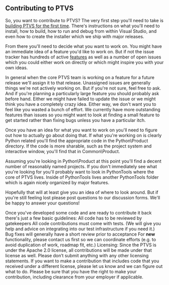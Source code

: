 ## Contributing to PTVS

So, you want to contribute to PTVS?  The very first step you'll need to take is [building PTVS for the first time](http://pytools.codeplex.com/wikipage?title=Build%20Instructions%20for%20PTVS). There's instructions on what you'll need to install, how to build, how to run and debug from within Visual Studio, and even how to create the installer which we ship with major releases.

From there you'll need to decide what you want to work on.  You might have an immediate idea of a feature you'd like to work on.  But if not the issue tracker has hundreds of active [features](https://github.com/Microsoft/PTVS/issues) as well as a number of open issues which you could either work on directly or which might inspire you with your own ideas.  

In general when the core PTVS team is working on a feature for a future release we'll assign it to that release. Unassigned issues are generally things we're not actively working on.  But if you're not sure, feel free to ask. And if you're planning a particularly large feature you should probably ask before hand.  Either we might have failed to update the issue or we might think you have a completely crazy idea.  Either way, we don't want you to feel like you wasted a bunch of effort.  We currently have more outstanding features than issues so you might want to look at finding a small feature to get started rather than fixing bugs unless you have a particular itch.  

Once you have an idea for what you want to work on you'll need to figure out how to actually go about doing that.  If what you're working on is clearly Python related you'll find the appropriate code in the Python\Product directory.  If the code is more sharable, such as the project system and interactive window, you'll find that in Common\Product.

Assuming you're looking in Python\Product at this point you'll find a decent number of reasonably named projects.  If you don't immediately see what you're looking for you'll probably want to look in PythonTools where the core of PTVS lives.  Inside of PythonTools lives another PythonTools folder which is again nicely organized by major features.

Hopefully that will at least give you an idea of where to look around.  But if you're still feeling lost please post questions to our discussion forms.  We'll be happy to answer your questions!

Once you've developed some code and are ready to contribute it back there's just a few basic guidelines:
All code has to be reviewed by gatekeepers 
All code contributions must come with tests. (We will give you help and advice on integrating into our test infrastructure if you need it.) 
Bug fixes will generally have a short review prior to acceptance 
For **new** functionality, please contact us first so we can coordinate efforts (e.g.  to avoid duplication of work, roadmap fit, etc.) 
Licensing: Since the PTVS is under the Apache 2.0 license, all contributions will be made under that license as well. Please don’t submit anything with any other licensing statements. If you want to make a contribution that includes code that you received under a different license, please let us know and we can figure out what to do. Please be sure that you have the right to make your contribution, including clearance from your employer if applicable. 